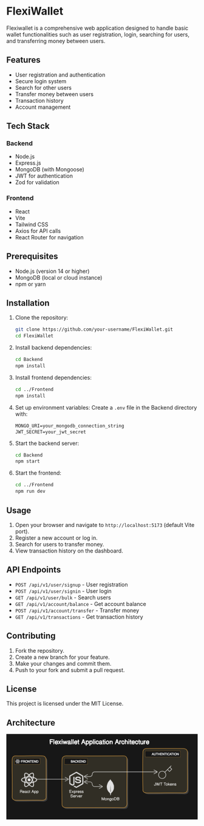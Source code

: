 # FlexiWallet
Flexiwallet is a comprehensive web application designed to handle basic wallet functionalities such as user registration, login, searching for users, and transferring money between users.

## Features

- User registration and authentication
- Secure login system
- Search for other users
- Transfer money between users
- Transaction history
- Account management

## Tech Stack

### Backend
- Node.js
- Express.js
- MongoDB (with Mongoose)
- JWT for authentication
- Zod for validation

### Frontend
- React
- Vite
- Tailwind CSS
- Axios for API calls
- React Router for navigation

## Prerequisites
- Node.js (version 14 or higher)
- MongoDB (local or cloud instance)
- npm or yarn

## Installation

1. Clone the repository:
   ```bash
   git clone https://github.com/your-username/FlexiWallet.git
   cd FlexiWallet
   ```

2. Install backend dependencies:
   ```bash
   cd Backend
   npm install
   ```

3. Install frontend dependencies:
   ```bash
   cd ../Frontend
   npm install
   ```

4. Set up environment variables:
   Create a `.env` file in the Backend directory with:
   ```
   MONGO_URI=your_mongodb_connection_string
   JWT_SECRET=your_jwt_secret
   ```

5. Start the backend server:
   ```bash
   cd Backend
   npm start
   ```

6. Start the frontend:
   ```bash
   cd ../Frontend
   npm run dev
   ```

## Usage

1. Open your browser and navigate to `http://localhost:5173` (default Vite port).
2. Register a new account or log in.
3. Search for users to transfer money.
4. View transaction history on the dashboard.

## API Endpoints

- `POST /api/v1/user/signup` - User registration
- `POST /api/v1/user/signin` - User login
- `GET /api/v1/user/bulk` - Search users
- `GET /api/v1/account/balance` - Get account balance
- `POST /api/v1/account/transfer` - Transfer money
- `GET /api/v1/transactions` - Get transaction history

## Contributing

1. Fork the repository.
2. Create a new branch for your feature.
3. Make your changes and commit them.
4. Push to your fork and submit a pull request.

## License

This project is licensed under the MIT License.

## Architecture
![image](https://github.com/anu30singh/FlexiWallet/blob/6e8c079b0a392ebf14356676889ad947d593fc6a/Diagrams/Application%20Architecture.png)

